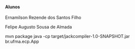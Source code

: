 #### Alunos
Ernamilson Rezende dos Santos Filho

Felipe Augusto Sousa de Almada

mvn package
java -cp target/jackcompiler-1.0-SNAPSHOT.jar br.ufma.ecp.App
